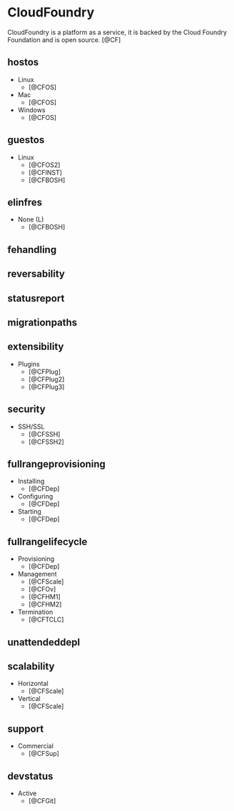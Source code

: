 # CloudFoundry
CloudFoundry is a platform as a service, it is backed by the Cloud Foundry Foundation and is open source. [@CF]

## hostos
- Linux
    - [@CFOS]
- Mac
    - [@CFOS]
- Windows
    - [@CFOS]

## guestos
- Linux
    - [@CFOS2]
    - [@CFINST]
    - [@CFBOSH]

## elinfres
- None (L)
    - [@CFBOSH]

## fehandling

## reversability

## statusreport

## migrationpaths

## extensibility
- Plugins
    - [@CFPlug]
    - [@CFPlug2]
    - [@CFPlug3]

## security
- SSH/SSL
    - [@CFSSH]
    - [@CFSSH2]

## fullrangeprovisioning
- Installing
    - [@CFDep]
- Configuring
    - [@CFDep]
- Starting
    - [@CFDep]

## fullrangelifecycle
- Provisioning
    - [@CFDep]
- Management
    - [@CFScale]
    - [@CFOv]
    - [@CFHM1]
    - [@CFHM2]
- Termination
    - [@CFTCLC]

## unattendeddepl

## scalability
- Horizontal
    - [@CFScale]
- Vertical
    - [@CFScale]

## support
- Commercial
    - [@CFSup]

## devstatus
- Active
    - [@CFGit]
